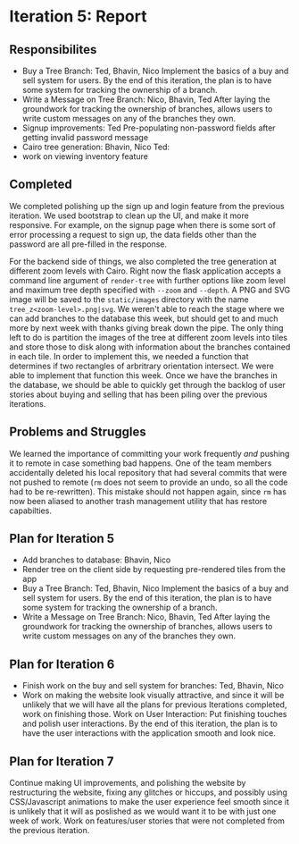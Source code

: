   # Iteration 5: Report

## Responsibilites
- Buy a Tree Branch: Ted, Bhavin, Nico
Implement the basics of a buy and sell system for users. By the end of this iteration, the plan is to have some system for tracking the ownership of a branch.
- Write a Message on Tree Branch: Nico, Bhavin, Ted
After laying the groundwork for tracking the ownership of branches, allows users to write custom messages on any of the branches they own.
- Signup improvements: Ted
Pre-populating non-password fields after getting invalid password message
- Cairo tree generation: Bhavin, Nico
Ted:
- work on viewing inventory feature

## Completed
We completed polishing up the sign up and login feature from the previous iteration. We used bootstrap to clean up the UI,
and make it more responsive. For example, on the signup page when there is some sort of error processing a request to sign up,
the data fields other than the password are all pre-filled in the response. 

For the backend side of things, we also completed the tree generation at different zoom levels with Cairo. Right now the 
flask application accepts a command line argument of `render-tree` with further options like zoom level and maximum tree 
depth specified with `--zoom` and `--depth`. A PNG and SVG image will be saved to the `static/images` directory with the name
`tree_z<zoom-level>.png|svg`. We weren't able to reach the stage where we can add branches to the database this week, but
should get to and much more by next week with thanks giving break down the pipe. The only thing left to do is partition the images of the tree at different zoom levels into
tiles and store those to disk along with information about the branches contained in each tile. In order to implement this,
we needed a function that determines if two rectangles of arbritrary orientation intersect. We were able to implement that function
this week. Once we have the branches in the database, we should be able to quickly get through the backlog of user stories about
buying and selling that has been piling over the previous iterations. 

## Problems and Struggles
We learned the importance of committing your work frequently _and_ pushing it to remote in case something bad happens. One of
the team members accidentally deleted his local repository that had several commits that were not pushed to remote (`rm` does not
seem to provide an undo, so all the code had to be re-rewritten). This mistake should not happen again, since `rm` has now been
aliased to another trash management utility that has restore capabilties.


## Plan for Iteration 5
 - Add branches to database: Bhavin, Nico
 - Render tree on the client side by requesting pre-rendered tiles from the app
 - Buy a Tree Branch: Ted, Bhavin, Nico
Implement the basics of a buy and sell system for users. By the end of this iteration, the plan is to have some system for tracking the ownership of a branch.
- Write a Message on Tree Branch: Nico, Bhavin, Ted
After laying the groundwork for tracking the ownership of branches, allows users to write custom messages on any of the branches they own.

## Plan for Iteration 6
- Finish work on  the buy and sell system for branches: Ted, Bhavin, Nico
- Work on making the website look visually attractive, and since it will be unlikely that we will have all the plans for previous Iterations completed, work on finishing those.
Work on User Interaction: Put finishing touches and polish user interactions. By the end of this iteration, the plan is to have the user interactions with the application smooth and look nice.

## Plan for Iteration 7
Continue making UI improvements, and polishing the website by restructuring the website, fixing any glitches or hiccups, and possibly using CSS/Javascript animations to make the user experience feel smooth since it is unlikely that it will as poslished as we would want it to be with just one week of work.
Work on features/user stories that were not completed from the previous iteration.
